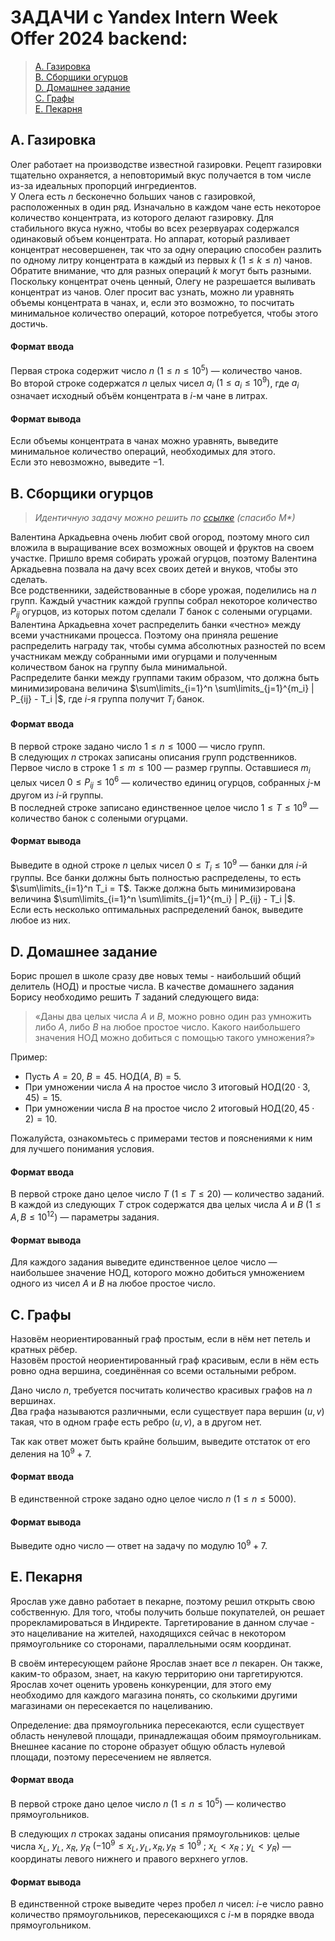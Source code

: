 # ЗАДАЧИ с Yandex Intern Week Offer 2024 backend:
>[A. Газировка](#a-газировка) \
[B. Сборщики огурцов](#b-сборщики-огурцов) \
[D. Домашнее задание](#d-домашнее-задание) \
[C. Графы](#c-графы) \
[E. Пекарня](#e-пекарня)



<!-- A -------------------------------------------------------------------- -->
$\text{}$

## A. Газировка
Олег работает на производстве известной газировки. Рецепт газировки тщательно охраняется, а неповторимый вкус получается в том числе из-за идеальных пропорций ингредиентов. \
У Олега есть $n$ бесконечно больших чанов с газировкой, расположенных в один ряд. Изначально в каждом чане есть некоторое количество концентрата, из которого делают газировку. Для стабильного вкуса нужно, чтобы во всех резервуарах содержался одинаковый объем концентрата. Но аппарат, который разливает концентрат несовершенен, так что за одну операцию способен разлить по одному литру концентрата в каждый из первых  $k$ $(1 \le k \le n)$ чанов. Обратите внимание, что для разных операций $k$ могут быть разными. \
Поскольку концентрат очень ценный, Олегу не разрешается выливать концентрат из чанов. Олег просит вас узнать, можно ли уравнять объемы концентрата в чанах, и, если это возможно, то посчитать минимальное количество операций, которое потребуется, чтобы этого достичь.

#### Формат ввода
Первая строка содержит число $n$ $( 1 \le n \le 10^5)$ — количество чанов. \
Во второй строке содержатся $n$ целых чисел $a_i$ $( 1 \le a_i \le 10^9)$, где $a_i$ означает исходный объём концентрата в $i$-м чане в литрах.

#### Формат вывода
Если объемы концентрата в чанах можно уравнять, выведите минимальное количество операций, необходимых для этого. \
Если это невозможно, выведите $-1$.



<!-- B -------------------------------------------------------------------- -->
$\text{}$

## B. Сборщики огурцов
> *Идентичную задачу можно решить по [ссылке](https://codeforces.com/problemset/gymProblem/102262/A) (спасибо М\*)*

Валентина Аркадьевна очень любит свой огород, поэтому много сил вложила в выращивание всех возможных овощей и фруктов на своем участке. Пришло время собирать урожай огурцов, поэтому Валентина Аркадьевна позвала на дачу всех своих детей и внуков, чтобы это сделать. \
Все родственники, задействованные в сборе урожая, поделились на $n$ групп. Каждый участник каждой группы собрал некоторое количество $P_{ij}$ огурцов, из которых потом сделали $T$ банок с солеными огурцами. \
Валентина Аркадьевна хочет распределить банки «честно» между всеми участниками процесса. Поэтому она приняла решение распределить награду так, чтобы сумма абсолютных разностей по всем участникам между собранными ими огурцами и полученным количеством банок на группу была минимальной. \
Распределите банки между группами таким образом, что должна быть минимизирована величина $\sum\limits_{i=1}^n \sum\limits_{j=1}^{m_i} | P_{ij} - T_i |$, где $i$-я группа получит $T_i$ банок.

#### Формат ввода
В первой строке задано число $1 \le n \le 1000$ — число групп. \
В следующих $n$ строках записаны описания групп родственников. Первое число в строке $1 \le m \le 100$ — размер группы. Оставшиеся $m_i$ целых чисел $0 \le P_{ij} \le 10^6$ — количество единиц огурцов, собранных $j$-м другом из $i$-й группы. \
В последней строке записано единственное целое число $1 \le T \le 10^9$ — количество банок с солеными огурцами.

#### Формат вывода
Выведите в одной строке $n$ целых чисел $0 \le T_i \le 10^9$ — банки для $i$-й группы. Все банки должны быть полностью распределены, то есть $\sum\limits_{i=1}^n T_i = T$. Также должна быть минимизирована величина $\sum\limits_{i=1}^n \sum\limits_{j=1}^{m_i} | P_{ij} - T_i |$. \
Если есть несколько оптимальных распределений банок, выведите любое из них.



<!-- D -------------------------------------------------------------------- -->
$\text{}$

## D. Домашнее задание
Борис прошел в школе сразу две новых темы - наибольший общий делитель $(\text{НОД})$ и простые числа. В качестве домашнего задания Борису необходимо решить $T$ заданий следующего вида:
> «Даны два целых числа $A$ и $B$, можно ровно один раз умножить либо 
$A$, либо $B$ на любое простое число. Какого наибольшего значения $\text{НОД}$ можно добиться с помощью такого умножения?» 

Пример:
* Пусть $A = 20$, $B = 45$. НОД($A$, $B$) = 5.
* При умножении числа $A$ на простое число $3$ итоговый $\text{НОД} (20 \cdot 3,45) = 15$.
* При умножении числа $B$ на простое число $2$ итоговый $\text{НОД}( 20, 45 \cdot 2) = 10$. 

Пожалуйста, ознакомьтесь с примерами тестов и пояснениями к ним для лучшего понимания условия.

#### Формат ввода
В первой строке дано целое число $T$ $(1 \le T \le 20)$ — количество заданий. \
В каждой из следующих $T$ строк содержатся два целых числа $A$ и $B$ $(1 \le A, B \le 10^{12})$ — параметры задания.

#### Формат вывода
Для каждого задания выведите единственное целое число — наибольшее значение $\text{НОД}$, которого можно добиться умножением одного из чисел $A$ и $B$ на любое простое число.



<!-- C -------------------------------------------------------------------- -->
$\text{}$

## C. Графы
Назовём неориентированный граф простым, если в нём нет петель и кратных рёбер. \
Назовём простой неориентированный граф красивым, если в нём есть ровно одна вершина, соединённая со всеми остальными ребром.

Дано число $n$, требуется посчитать количество красивых графов на $n$ вершинах. \
Два графа называются различными, если существует пара вершин $(u, v)$ такая, что в одном графе есть ребро $(u, v)$, а в другом нет.

Так как ответ может быть крайне большим, выведите отстаток от его деления на $10^9 + 7$.

#### Формат ввода
В единственной строке задано одно целое число 
$n$  $(1 \le n \le 5000)$.

#### Формат вывода
Выведите одно число — ответ на задачу по модулю $10^9 + 7$.



<!-- E -------------------------------------------------------------------- -->
$\text{}$

## E. Пекарня
Ярослав уже давно работает в пекарне, поэтому решил открыть свою собственную. Для того, чтобы получить больше покупателей, он решает прорекламироваться в Индиректе. Таргетирование в данном случае - это нацеливание на жителей, находящихся сейчас в некотором прямоугольнике со сторонами, параллельными осям координат.

В своём интересующем районе Ярослав знает все $n$ пекарен. Он также, каким-то образом, знает, на какую территорию они таргетируются. Ярослав хочет оценить уровень конкуренции, для этого ему необходимо для каждого магазина понять, со сколькими другими магазинами он пересекается по нацеливанию.

Определение: два прямоугольника пересекаются, если существует область ненулевой площади, принадлежащая обоим прямоугольникам. Внешнее касание по стороне образует общую область нулевой площади, поэтому пересечением не является.

#### Формат ввода
В первой строке дано целое число $n$ $(1 \le n \le 10^5)$  — количество прямоугольников.

В следующих $n$ строках заданы описания прямоугольников: целые числа $x_L$, $y_L$, $x_R$, $y_R$ $(-10^9 \le x_L, y_L, x_R, y_R \le 10^9 \text{ ; } x_L < x_R \text{ ;  } y_L < y_R)$ — координаты левого нижнего и правого верхнего углов.

#### Формат вывода
В единственной строке выведите через пробел $n$ чисел: $i$-е число равно количество прямоугольников, пересекающихся с $i$-м в порядке ввода прямоугольником.